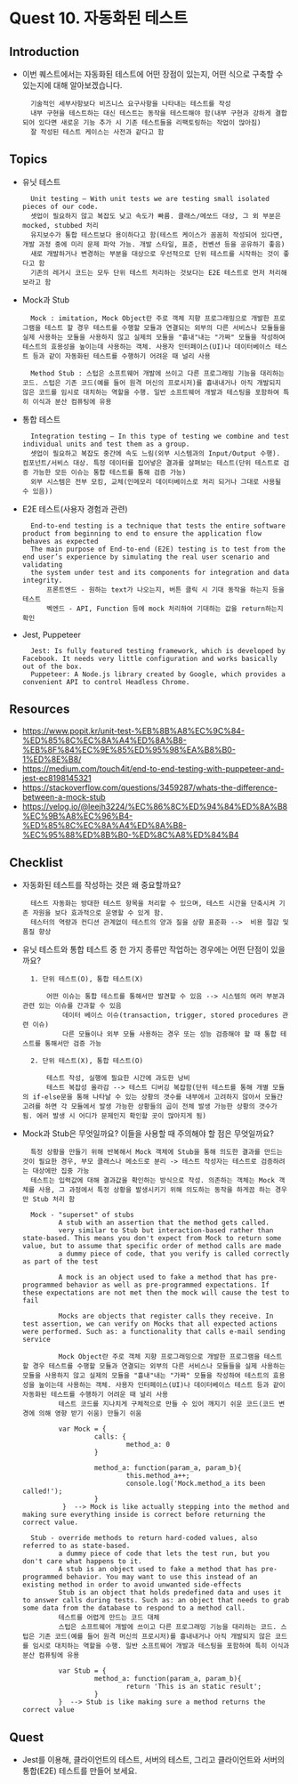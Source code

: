 # Quest 10. 자동화된 테스트

## Introduction
* 이번 퀘스트에서는 자동화된 테스트에 어떤 장점이 있는지, 어떤 식으로 구축할 수 있는지에 대해 알아보겠습니다.

        기술적인 세부사항보다 비즈니스 요구사항을 나타내는 테스트를 작성
        내부 구현을 테스트하는 대신 테스트는 동작을 테스트해야 함(내부 구현과 강하게 결합 되어 있다면 새로운 기능 추가 시 기존 테스트들을 리팩토링하는 작업이 많아짐)
        잘 작성된 테스트 케이스는 사전과 같다고 함

## Topics
* 유닛 테스트

        Unit testing — With unit tests we are testing small isolated pieces of our code.
        셋업이 필요하지 않고 복잡도 낮고 속도가 빠름. 클래스/메쏘드 대상, 그 외 부분은 mocked, stubbed 처리
        유지보수가 통합 테스트보다 용이하다고 함(테스트 케이스가 꼼꼼히 작성되어 있다면, 개발 과정 중에 미리 문제 파악 가능. 개발 스타일, 표준, 컨벤션 등을 공유하기 좋음)
        새로 개발하거나 변경하는 부분을 대상으로 우선적으로 단위 테스트를 시작하는 것이 좋다고 함
        기존의 레거시 코드는 모두 단위 테스트 처리하는 것보다는 E2E 테스트로 먼저 처리해보라고 함

* Mock과 Stub

        Mock : imitation, Mock Object란 주로 객체 지향 프로그래밍으로 개발한 프로그램을 테스트 할 경우 테스트를 수행할 모듈과 연결되는 외부의 다른 서비스나 모듈들을 실제 사용하는 모듈을 사용하지 않고 실제의 모듈을 "흉내"내는 "가짜" 모듈을 작성하여 테스트의 효용성을 높이는데 사용하는 객체. 사용자 인터페이스(UI)나 데이터베이스 테스트 등과 같이 자동화된 테스트를 수행하기 어려운 때 널리 사용

        Method Stub : 스텁은 소프트웨어 개발에 쓰이고 다른 프로그래밍 기능을 대리하는 코드. 스텁은 기존 코드(예를 들어 원격 머신의 프로시저)를 흉내내거나 아직 개발되지 않은 코드를 임시로 대치하는 역할을 수행. 일반 소프트웨어 개발과 테스팅을 포함하여 특히 이식과 분산 컴퓨팅에 유용

* 통합 테스트

        Integration testing — In this type of testing we combine and test individual units and test them as a group.
        셋업이 필요하고 복잡도 중간에 속도 느림(외부 시스템과의 Input/Output 수행). 컴포넌트/서비스 대상. 특정 데이터를 집어넣은 결과를 살펴보는 테스트(단위 테스트로 검증 가능한 모든 이슈는 통합 테스트를 통해 검증 가능)
        외부 시스템은 전부 모킹, 교체(인메모리 데이터베이스로 처리 되거나 그대로 사용될 수 있음))

* E2E 테스트(사용자 경험과 관련)

        End-to-end testing is a technique that tests the entire software product from beginning to end to ensure the application flow behaves as expected
        The main purpose of End-to-end (E2E) testing is to test from the end user’s experience by simulating the real user scenario and validating 
        the system under test and its components for integration and data integrity.
            프론트엔드 - 원하는 text가 나오는지, 버튼 클릭 시 기대 동작을 하는지 등을 테스트
            벡엔드 - API, Function 등에 mock 처리하여 기대하는 값을 return하는지 확인

* Jest, Puppeteer

        Jest: Is fully featured testing framework, which is developed by Facebook. It needs very little configuration and works basically out of the box.
        Puppeteer: A Node.js library created by Google, which provides a convenient API to control Headless Chrome.

## Resources
* https://www.popit.kr/unit-test-%EB%8B%A8%EC%9C%84-%ED%85%8C%EC%8A%A4%ED%8A%B8-%EB%8F%84%EC%9E%85%ED%95%98%EA%B8%B0-1%ED%8E%B8/
* https://medium.com/touch4it/end-to-end-testing-with-puppeteer-and-jest-ec8198145321
* https://stackoverflow.com/questions/3459287/whats-the-difference-between-a-mock-stub
* https://velog.io/@leejh3224/%EC%86%8C%ED%94%84%ED%8A%B8%EC%9B%A8%EC%96%B4-%ED%85%8C%EC%8A%A4%ED%8A%B8-%EC%95%88%ED%8B%B0-%ED%8C%A8%ED%84%B4

## Checklist
* 자동화된 테스트를 작성하는 것은 왜 중요할까요?

        테스트 자동화는 방대한 테스트 항목을 처리할 수 있으며, 테스트 시간을 단축시켜 기존 자원을 보다 효과적으로 운영할 수 있게 함. 
        테스터의 역량과 컨디션 관계없이 테스트의 양과 질을 상향 표준화 -->  비용 절감 및 품질 향상

* 유닛 테스트와 통합 테스트 중 한 가지 종류만 작업하는 경우에는 어떤 단점이 있을까요?

        1. 단위 테스트(O), 통합 테스트(X)

            어떤 이슈는 통합 테스트를 통해서만 발견할 수 있음 --> 시스템의 여러 부분과 관련 있는 이슈를 간과할 수 있음
                데이터 베이스 이슈(transaction, trigger, stored procedures 관련 이슈)
                다른 모듈이나 외부 모듈 사용하는 경우 또는 성능 검증해야 할 때 통합 테스트를 통해서만 검증 가능

        2. 단위 테스트(X), 통합 테스트(O)
            
            테스트 작성, 실행에 필요한 시간에 과도한 낭비
            테스트 복잡성 올라감 --> 테스트 디버깅 복잡함(단위 테스트를 통해 개별 모듈의 if-else문을 통해 나타날 수 있는 상황의 갯수를 내부에서 고려하지 않아서 모듈간 고려를 하면 각 모듈에서 발생 가능한 상황들의 곱이 전체 발생 가능한 상황의 갯수가 됨. 에러 발생 시 어디가 문제인지 확인할 곳이 많아지게 됨)
            
* Mock과 Stub은 무엇일까요? 이들을 사용할 때 주의해야 할 점은 무엇일까요?

        특정 상황을 만들기 위해 반복해서 Mock 객체에 Stub을 통해 의도한 결과를 만드는 것이 필요한 경우, 부모 클래스나 메소드로 분리 -> 테스트 작성자는 테스트로 검증하려는 대상에만 집중 가능
        테스트는 입력값에 대해 결과값을 확인하는 방식으로 작성. 의존하는 객체는 Mock 객체를 사용, 그 과정에서 특정 상황을 발생시키기 위해 의도하는 동작을 하게끔 하는 경우만 Stub 처리 함

        Mock - "superset" of stubs
               A stub with an assertion that the method gets called. 
               very similar to Stub but interaction-based rather than state-based. This means you don't expect from Mock to return some value, but to assume that specific order of method calls are made
               a dummy piece of code, that you verify is called correctly as part of the test

               A mock is an object used to fake a method that has pre-programmed behavior as well as pre-programmed expectations. If these expectations are not met then the mock will cause the test to fail

               Mocks are objects that register calls they receive. In test assertion, we can verify on Mocks that all expected actions were performed. Such as: a functionality that calls e-mail sending service

               Mock Object란 주로 객체 지향 프로그래밍으로 개발한 프로그램을 테스트 할 경우 테스트를 수행할 모듈과 연결되는 외부의 다른 서비스나 모듈들을 실제 사용하는 모듈을 사용하지 않고 실제의 모듈을 "흉내"내는 "가짜" 모듈을 작성하여 테스트의 효용성을 높이는데 사용하는 객체. 사용자 인터페이스(UI)나 데이터베이스 테스트 등과 같이 자동화된 테스트를 수행하기 어려운 때 널리 사용
               테스트 코드를 지나치게 구체적으로 만들 수 있어 깨지기 쉬운 코드(코드 변경에 의해 영향 받기 쉬움) 만들기 쉬움

               var Mock = {
                        calls: {
                                method_a: 0
                        }

                        method_a: function(param_a, param_b){
                                this.method_a++; 
                                console.log('Mock.method_a its been called!');
                        }
                }  --> Mock is like actually stepping into the method and making sure everything inside is correct before returning the correct value.

        Stub - override methods to return hard-coded values, also referred to as state-based. 
               a dummy piece of code that lets the test run, but you don't care what happens to it.
               A stub is an object used to fake a method that has pre-programmed behavior. You may want to use this instead of an existing method in order to avoid unwanted side-effects
               Stub is an object that holds predefined data and uses it to answer calls during tests. Such as: an object that needs to grab some data from the database to respond to a method call.
               테스트를 어렵게 만드는 코드 대체
               스텁은 소프트웨어 개발에 쓰이고 다른 프로그래밍 기능을 대리하는 코드. 스텁은 기존 코드(예를 들어 원격 머신의 프로시저)를 흉내내거나 아직 개발되지 않은 코드를 임시로 대치하는 역할을 수행. 일반 소프트웨어 개발과 테스팅을 포함하여 특히 이식과 분산 컴퓨팅에 유용

               var Stub = {
                        method_a: function(param_a, param_b){
                                return 'This is an static result';
                        }
               }  --> Stub is like making sure a method returns the correct value

## Quest
* Jest를 이용해, 클라이언트의 테스트, 서버의 테스트, 그리고 클라이언트와 서버의 통합(E2E) 테스트를 만들어 보세요.

